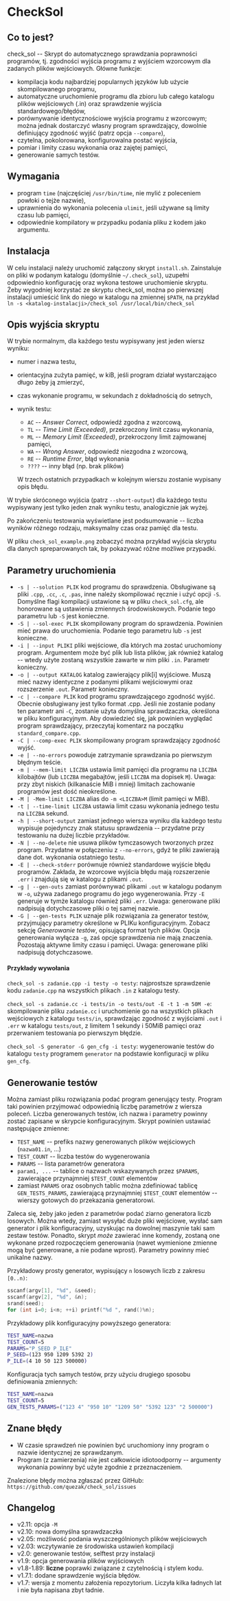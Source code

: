 CheckSol
========

Co to jest?
-----------
check\_sol -- Skrypt do automatycznego sprawdzania poprawności programów, tj. zgodności wyjścia
programu z wyjściem wzorcowym dla zadanych plików wejściowych. Główne funkcje:
* kompilacja kodu najbardziej popularnych języków lub użycie skompilowanego programu,
* automatyczne uruchomienie programu dla zbioru lub całego katalogu plików wejściowych (.in) oraz
  sprawdzenie wyjścia standardowego/błędów,
* porównywanie identycznościowe wyjścia programu z wzorcowym; można jednak dostarczyć własny program
  sprawdzający, dowolnie definiujący zgodność wyjść (patrz opcja `--compare`),
* czytelna, pokolorowana, konfigurowalna postać wyjścia,
* pomiar i limity czasu wykonania oraz zajętej pamięci,
* generowanie samych testów.

Wymagania
---------
* program `time` (najczęściej `/usr/bin/time`, nie mylić z poleceniem powłoki o tejże nazwie),
* uprawnienia do wykonania polecenia `ulimit`, jeśli używane są limity czasu lub pamięci,
* odpowiednie kompilatory w przypadku podania pliku z kodem jako argumentu.

Instalacja
----------
W celu instalacji należy uruchomić załączony skrypt `install.sh`. Zainstaluje on pliki w podanym
katalogu (domyślnie `~/.check_sol`), uzupełni odpowiednio konfigurację oraz wykona testowe 
uruchomienie skryptu. Żeby wygodniej korzystać ze skryptu check\_sol, można po pierwszej instalacji
umieścić link do niego w katalogu na zmiennej `$PATH`, na przykład 
`ln -s <katalog-instalacji>/check_sol /usr/local/bin/check_sol`

Opis wyjścia skryptu
--------------------
W trybie normalnym, dla każdego testu wypisywany jest jeden wiersz wyniku:
* numer i nazwa testu,
* orientacyjna zużyta pamięć, w kiB, jeśli program działał wystarczająco długo żeby ją zmierzyć,
* czas wykonanie programu, w sekundach z dokładnością do setnych,
* wynik testu:
    * ` AC ` -- _Answer Correct_, odpowiedź zgodna z wzorcową,
    * ` TL ` -- _Time Limit (Exceeded)_, przekroczony limit czasu wykonania,
    * ` ML ` -- _Memory Limit (Exceeded)_, przekroczony limit zajmowanej pamięci,
    * ` WA ` -- _Wrong Answer_, odpowiedź niezgodna z wzorcową,
    * ` RE ` -- _Runtime Error_, błąd wykonania
    * `????` -- inny błąd (np. brak plików)
    
    W trzech ostatnich przypadkach w kolejnym wierszu zostanie wypisany opis błędu.

W trybie skróconego wyjścia (patrz `--short-output`) dla każdego testu wypisywany jest tylko jeden
znak wyniku testu, analogicznie jak wyżej.

Po zakończeniu testowania wyświetlane jest podsumowanie -- liczba wyników różnego rodzaju,
maksymalny czas oraz pamięć dla testu.

W pliku `check_sol_example.png` zobaczyć można przykład wyjścia skryptu dla danych spreparowanych
tak, by pokazywać różne możliwe przypadki.

Parametry uruchomienia
----------------------
* `-s | --solution PLIK` kod programu do sprawdzenia. Obsługiwane są pliki `.cpp`, `.cc`, `.c`, `.pas`,
  inne należy skompilować ręcznie i użyć opcji `-S`. Domyślne flagi kompilacji ustawione są w pliku
  `check_sol.cfg`, ale honorowane są ustawienia zmiennych środowiskowych.
  Podanie tego parametru lub `-S` jest konieczne.
* `-S | --sol-exec PLIK` skompilowany program do sprawdzenia. Powinien mieć prawa do uruchomienia.
  Podanie tego parametru lub `-s` jest konieczne.
* `-i | --input PLIKI` pliki wejściowe, dla których ma zostać uruchomiony program. Argumentem może
  być plik lub lista plików, jak również katalog -- wtedy użyte zostaną wszystkie zawarte w nim
  pliki `.in`. Parametr konieczny.
* `-o | --output KATALOG` katalog zawierający plik[i] wyjściowe. Muszą mieć nazwy identyczne
  z podanymi plikami wejściowymi oraz rozszerzenie `.out`. Parametr konieczny.
* `-c | --compare PLIK` kod programu sprawdzającego zgodność wyjść. Obecnie obsługiwany jest tylko 
  format .cpp. Jeśli nie zostanie podany ten parametr ani `-C`, zostanie użyta domyślna 
  sprawdzaczka, określona w pliku konfiguracyjnym. Aby dowiedzieć się, jak powinien wyglądać 
  program sprawdzający, przeczytaj komentarz na początku `standard_compare.cpp`.
* `-C | --comp-exec PLIK` skompilowany program sprawdzający zgodność wyjść.
* `-e | --no-errors` powoduje zatrzymanie sprawdzania po pierwszym błędnym teście.
* `-m | --mem-limit LICZBA` ustawia limit pamięci dla programu na `LICZBA` kilobajtów (lub `LICZBA`
  megabajtów, jeśli `LICZBA` ma dopisek `M`). Uwaga: przy zbyt niskich (kilkanaście MiB i mniej) 
  limitach zachowanie programów jest dość nieokreślone.
* `-M | -Mem-limit LICZBA` alias do `-m <LICZBA>M` (limit pamięci w MiB).
* `-t | --time-limit LICZBA` ustawia limit czasu wykonania jednego testu na `LICZBA` sekund.
* `-h | --short-output` zamiast jednego wiersza wyniku dla każdego testu wypisuje pojedynczy znak
  statusu sprawdzenia -- przydatne przy testowaniu na dużej liczbie przykładów.
* `-N | --no-delete` nie usuwa plików tymczasowych tworzonych przez program. Przydatne w połączeniu
  z `--no-errors`, gdyż te pliki zawierają dane dot. wykonania ostatniego testu.
* `-E | --check-stderr` porównuje również standardowe wyjście błędu programów. Zakłada, że wzorcowe
  wyjścia błędu mają rozszerzenie `.err` i znajdują się w katalogu z plikami `.out`.
* `-g | --gen-outs` zamiast porównywać plikami `.out` w katalogu podanym w `-o`, używa zadanego 
  programu do jego wygenerowania. Przy `-E` generuje w tymże katalogu również pliki `.err`.
  Uwaga: generowane pliki nadpisują dotychczasowe pliki o tej samej nazwie.
* `-G | --gen-tests PLIK` uznaje plik rozwiązania za generator testów, przyjmujący parametry
  określone w PLIKu konfiguracyjnym. Zobacz sekcję _Generowanie testów_, opisującą format tych
  plików. Opcja generowania wyłącza `-g`, zaś opcje sprawdzenia nie mają znaczenia. Pozostają
  aktywne limity czasu i pamięci. Uwaga: generowane pliki nadpisują dotychczasowe.

#### Przykłady wywołania
`check_sol -s zadanie.cpp -i testy -o testy`: najprostsze sprawdzenie kodu `zadanie.cpp`
na wszystkich plikach `.in` z katalogu testy.

`check_sol -s zadanie.cc -i tests/in -o tests/out -E -t 1 -m 50M -e`: skompilowanie pliku 
`zadanie.cc` i uruchomienie go na wszystkich plikach wejściowych z katalogu `tests/in`, sprawdzając
zgodność z wyjściami `.out` i `.err` w katalogu `tests/out`, z limitem 1 sekundy i 50MiB pamięci
oraz przerwaniem testowania po pierwszym błędzie.

`check_sol -S generator -G gen_cfg -i testy`: wygenerowanie testów do katalogu `testy` programem 
`generator` na podstawie konfiguracji w pliku `gen_cfg`.

Generowanie testów
------------------
Można zamiast pliku rozwiązania podać program generujący testy. Program taki powinien przyjmować
odpowiednią liczbę parametrów z wiersza poleceń. Liczba generowanych testów, ich nazwa i parametry
powinny zostać zapisane w skrypcie konfiguracyjnym. Skrypt powinien ustawiać następujące zmienne:
* `TEST_NAME` -- prefiks nazwy generowanych plików wejściowych (`nazwa01.in`, ...)
* `TEST_COUNT` -- liczba testów do wygenerowania
* `PARAMS` -- lista parametrów generatora
* `param1, ...` -- tablice o nazwach wskazywanych przez `$PARAMS`, zawierające przynajmniej
  `$TEST_COUNT` elementów
* zamiast `PARAMS` oraz osobnych tablic można zdefiniować tablicę `GEN_TESTS_PARAMS`, zawierającą
  przynajmniej `$TEST_COUNT` elementów -- wierszy gotowych do przekazania generatorowi.

Zaleca się, żeby jako jeden z parametrów podać ziarno generatora liczb losowych.
Można wtedy, zamiast wysyłać duże pliki wejściowe, wysłać sam generator i plik konfiguracyjny,
uzyskując na dowolnej maszynie taki sam zestaw testów. Ponadto, skrypt _może_ zawierać inne komendy,
zostaną one wykonane przed rozpoczęciem generowania (nawet wymienione zmienne mogą być generowane,
a nie podane wprost). Parametry powinny mieć unikalne nazwy.

Przykładowy prosty generator, wypisujący `n` losowych liczb z zakresu `[0..n)`:
```C++
sscanf(argv[1], "%d", &seed);
sscanf(argv[2], "%d", &n);
srand(seed);
for (int i=0; i<n; ++i) printf("%d ", rand()%n);
```
Przykładowy plik konfiguracyjny powyższego generatora:
```sh
TEST_NAME=nazwa
TEST_COUNT=5
PARAMS="P_SEED P_ILE"
P_SEED=(123 950 1209 5392 2)
P_ILE=(4 10 50 123 500000)
```

Konfiguracja tych samych testów, przy użyciu drugiego sposobu definiowania zmiennych:
```sh
TEST_NAME=nazwa
TEST_COUNT=5
GEN_TESTS_PARAMS=("123 4" "950 10" "1209 50" "5392 123" "2 500000")
```


Znane błędy
-----------
* W czasie sprawdzeń nie powinien być uruchomiony inny program o nazwie identycznej ze sprawdzanym.
* Program (z zamierzenia) nie jest całkowicie idiotoodporny -- argumenty wykonania powinny być użyte
  zgodnie z przeznaczeniem.

Znalezione błędy można zgłaszać przez GitHub: `https://github.com/quezak/check_sol/issues`

Changelog
---------
* v2.11: opcja `-M`
* v2.10: nowa domyślna sprawdzaczka
* v2.05: możliwość podania wyszczególnionych plików wejściowych
* v2.03: wczytywanie ze środowiska ustawień kompilacji
* v2.0: generowanie testów, selftest przy instalacji
* v1.9: opcja generowania plików wyjściowych
* v1.8-1.89: **liczne** poprawki związane z czytelnością i stylem kodu.
* v1.7.1: dodane sprawdzenie wyjścia błędów.
* v1.7: wersja z momentu założenia repozytorium. Liczyła kilka ładnych lat i nie była napisana
  zbyt ładnie.

